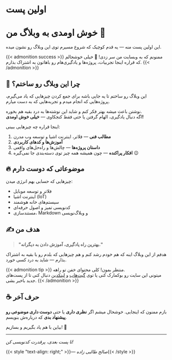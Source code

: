 # اولین پست


# خوش اومدی به وبلاگ من 🚀

این اولین پست منه — یه قدم کوچیک که شروع مسیرم توی این وبلاگ رو نشون میده.

<!--more-->

{{< admonition success >}}
ممنونم که به وبسایت من سر زدی! 🎉 خیلی خوشحالم که قراره اینجا تجربیات، پروژه‌ها و یادگیری‌هام رو باهاتون به اشتراک بذارم.
{{< /admonition >}}

## 🌱 چرا این وبلاگ رو ساختم؟

این وبلاگ رو ساختم تا یه جایی باشه برای جمع کردن چیزهایی که یاد می‌گیرم، پروژه‌هایی که انجام میدم و تجربه‌هایی که به دست میارم.

نوشتن باعث میشه بهتر فکر کنم و شاید این نوشته‌ها به درد بقیه هم بخوره.  
اگه دنبال یادگیری، الهام گرفتن یا حتی فقط کنجکاوی — **خیلی خوش اومدی!**

اینجا قراره چه چیزهایی ببینی:

1. **مطالب فنی** — فلاتر، اینترنت اشیا و توسعه وب مدرن
2. **آموزش‌ها و کدهای کاربردی**
3. **داستان پروژه‌ها** — چالش‌ها و راه‌حل‌های واقعی
4. **افکار پراکنده** — چون همیشه همه چیز توی دسته‌بندی جا نمی‌گیره 😉

## 🔥 موضوعاتی که دوست دارم

چیزهایی که حسابی بهم انرژی میدن:

- فلاتر و توسعه موبایل
- اینترنت اشیا (IoT)
- سیستم‌های خانه هوشمند
- کدنویسی تمیز و اصول حرفه‌ای
- مستندسازی، Markdown و وبلاگ‌نویسی

## ✍️ هدف من

> **"بهترین راه یادگیری، آموزش دادن به دیگرانه."**

هدفم از این وبلاگ اینه که هم خودم رشد کنم و هم چیزهایی که بلدم رو با بقیه به اشتراک بذارم — شاید به درد کسی خورد.

{{< admonition tip >}}
منتظر بمون! کلی محتوای خفن تو راهه.  
میتونی این سایت رو بوکمارک کنی یا توی [گیت‌هاب](https://github.com/) و [لینکدین](https://linkedin.com/) دنبال کنی تا از پست‌های جدید باخبر بشی.
{{< /admonition >}}

## ☕ حرف آخر

بازم ممنون که اینجایی. خوشحال میشم اگر **نظری داری** یا حتی **دوست داری موضوعی رو پیشنهاد بدی** که درباره‌ش بنویسم.

بیاین با هم یاد بگیریم و بسازیم! 💪

---

*تا پست بعدی، پرقدرت کدنویسی کن!*

{{< style "text-align: right;" >}}— _صالح طالبی زاده_{{< /style >}}


